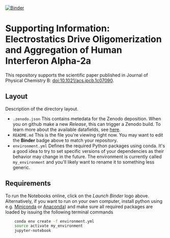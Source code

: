 [![Binder](https://mybinder.org/badge_logo.svg)](https://mybinder.org/v2/gh/mlund/SI-interferon-oligomerization/HEAD)

# Supporting Information: Electrostatics Drive Oligomerization and Aggregation of Human Interferon Alpha-2a

This repository supports the scientific paper published in Journal of Physical Chemistry B: [doi:10.1021/acs.jpcb.1c07090](https://dx.doi.org/10.1021/acs.jpcb.1c07090).

## Layout

Description of the directory layout.

- `.zenodo.json` This contains metedata for the Zenodo deposition. When you on github make a new
  _Release_, this can trigger a Zenodo build. To learn more about the available datafields, see
  [here](https://developers.zenodo.org/?python#depositions).
- `README.md` This is the file you're viewing right now. You may want to edit the **Binder** badge above to match your repository.
- `environment.yml` Defines the required Python packages using conda. It's a good idea to try to set specific versions of your
  dependencies as their behavior may change in the future.
  The environment is currently called `my_environment` and you'll likely want to rename it to something less generic.

## Requirements

To run the Notebooks online, click on the _Launch Binder_ logo above. Alternatively, if you want to run on your own computer,
install python using e.g. [Miniconda](https://conda.io/miniconda.html) or [Anaconda](https://docs.conda.io))
and make sure all required packages are loaded by issuing the following terminal commands

``` bash
    conda env create -f environment.yml
    source activate my_environment
    jupyter-notebook
```
